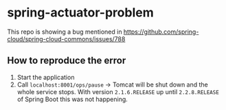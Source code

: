 # spring-actuator-problem

This repo is showing a bug mentioned in https://github.com/spring-cloud/spring-cloud-commons/issues/788

## How to reproduce the error
1. Start the application
1. Call `localhost:8001/ops/pause` -> Tomcat will be shut down and the whole service stops. With version `2.1.6.RELEASE` up until `2.2.8.RELEASE` of Spring Boot this was not happening.
